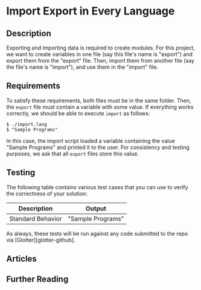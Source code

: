# Import Export in Every Language

## Description

Exporting and importing data is required to create modules. For this project, we want to create 
variables in one file (say this file's name is "export") and export them from the "export" file. 
Then, import them from another file (say the file's name is "import"), and use them in the 
"import" file.


## Requirements

To satisfy these requirements, both files must be in the same folder. Then, the `export` file must 
contain a variable with some value. If everything works correctly, we should be able to execute 
`import` as follows:

```shell
$ ./import.lang
$ "Sample Programs"
```

In this case, the import script loaded a variable containing the value "Sample Programs" and
printed it to the user. For consistency and testing purposes, we ask that all `export` files
store this value.


## Testing

The following table contains various test cases that you can use to verify the correctness of 
your solution: 

| Description       | Output            |
|-------------------|-------------------|
| Standard Behavior | "Sample Programs" | 

As always, these tests will be run against any code submitted to the repo via [Glotter][glotter-github].


## Articles



## Further Reading